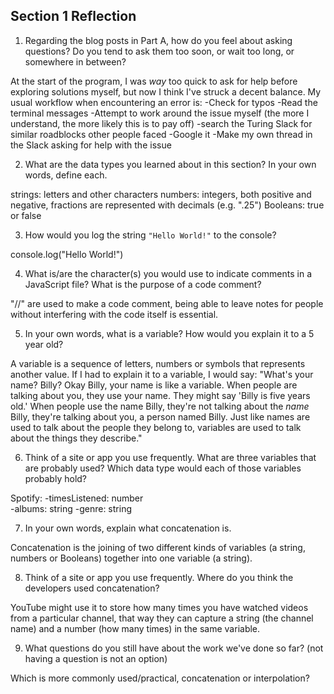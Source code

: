 ## Section 1 Reflection

1. Regarding the blog posts in Part A, how do you feel about asking questions? Do you tend to ask them too soon, or wait too long, or somewhere in between?

At the start of the program, I was *way* too quick to ask for help before exploring solutions myself, but now I think I've struck a decent balance. My usual workflow when encountering an error is:
-Check for typos
-Read the terminal messages
-Attempt to work around the issue myself (the more I understand, the more likely this is to pay off)
-search the Turing Slack for similar roadblocks other people faced
-Google it
-Make my own thread in the Slack asking for help with the issue


2. What are the data types you learned about in this section? In your own words, define each.

strings: letters and other characters
numbers: integers, both positive and negative, fractions are represented with decimals (e.g. ".25")
Booleans: true or false


3. How would you log the string `"Hello World!"` to the console?

console.log("Hello World!")

4. What is/are the character(s) you would use to indicate comments in a JavaScript file? What is the purpose of a code comment?

"//" are used to make a code comment, being able to leave notes for people without interfering with the code itself is essential.  

5. In your own words, what is a variable? How would you explain it to a 5 year old?

A variable is a sequence of letters, numbers or symbols that represents another value. If I had to explain it to a variable, I would say:
"What's your name? Billy? Okay Billy, your name is like a variable. When people are talking about you, they use your name. They might say 'Billy is five years old.' When people use the name Billy, they're not talking about the *name* Billy, they're talking about you, a person named Billy. Just like names are used to talk about the people they belong to, variables are used to talk about the things they describe."

6. Think of a site or app you use frequently. What are three variables that are probably used? Which data type would each of those variables probably hold?

Spotify:
-timesListened: number  
-albums: string
-genre: string


7. In your own words, explain what concatenation is.

Concatenation is the joining of two different kinds of variables (a string, numbers or Booleans) together into one variable (a string).

8. Think of a site or app you use frequently. Where do you think the developers used concatenation?

YouTube might use it to store how many times you have watched videos from a particular channel, that way they can capture a string (the channel name) and a number (how many times) in the same variable.

9. What questions do you still have about the work we've done so far? (not having a question is not an option)

Which is more commonly used/practical, concatenation or interpolation? 
